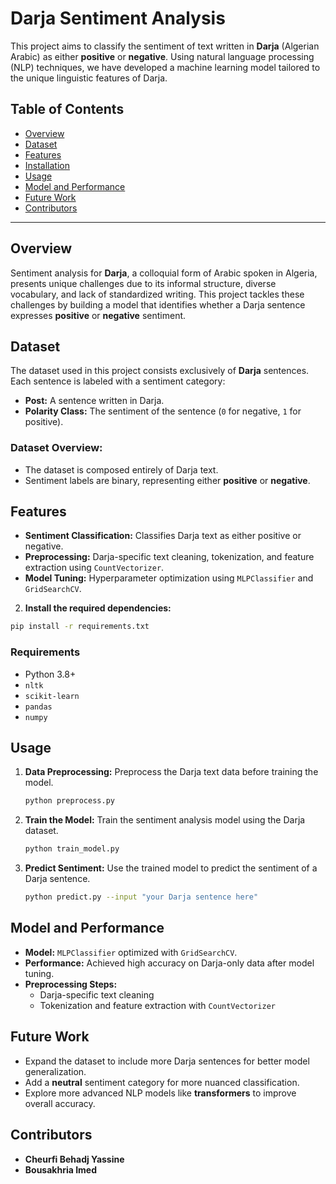 # Darja Sentiment Analysis

This project aims to classify the sentiment of text written in **Darja** (Algerian Arabic) as either **positive** or **negative**. Using natural language processing (NLP) techniques, we have developed a machine learning model tailored to the unique linguistic features of Darja.

## Table of Contents

- [Overview](#overview)
- [Dataset](#dataset)
- [Features](#features)
- [Installation](#installation)
- [Usage](#usage)
- [Model and Performance](#model-and-performance)
- [Future Work](#future-work)
- [Contributors](#contributors)

---

## Overview

Sentiment analysis for **Darja**, a colloquial form of Arabic spoken in Algeria, presents unique challenges due to its informal structure, diverse vocabulary, and lack of standardized writing. This project tackles these challenges by building a model that identifies whether a Darja sentence expresses **positive** or **negative** sentiment.

## Dataset

The dataset used in this project consists exclusively of **Darja** sentences. Each sentence is labeled with a sentiment category:
- **Post:** A sentence written in Darja.
- **Polarity Class:** The sentiment of the sentence (`0` for negative, `1` for positive).

### Dataset Overview:
- The dataset is composed entirely of Darja text.
- Sentiment labels are binary, representing either **positive** or **negative**.

## Features

- **Sentiment Classification:** Classifies Darja text as either positive or negative.
- **Preprocessing:** Darja-specific text cleaning, tokenization, and feature extraction using `CountVectorizer`.
- **Model Tuning:** Hyperparameter optimization using `MLPClassifier` and `GridSearchCV`.



2. **Install the required dependencies:**

```bash
pip install -r requirements.txt
```

### Requirements
- Python 3.8+
- `nltk`
- `scikit-learn`
- `pandas`
- `numpy`

## Usage

1. **Data Preprocessing:**
   Preprocess the Darja text data before training the model.

   ```bash
   python preprocess.py
   ```

2. **Train the Model:**
   Train the sentiment analysis model using the Darja dataset.

   ```bash
   python train_model.py
   ```

3. **Predict Sentiment:**
   Use the trained model to predict the sentiment of a Darja sentence.

   ```bash
   python predict.py --input "your Darja sentence here"
   ```

## Model and Performance

- **Model:** `MLPClassifier` optimized with `GridSearchCV`.
- **Performance:** Achieved high accuracy on Darja-only data after model tuning.
- **Preprocessing Steps:**
  - Darja-specific text cleaning
  - Tokenization and feature extraction with `CountVectorizer`

## Future Work

- Expand the dataset to include more Darja sentences for better model generalization.
- Add a **neutral** sentiment category for more nuanced classification.
- Explore more advanced NLP models like **transformers** to improve overall accuracy.

## Contributors

- **Cheurfi Behadj Yassine**
- **Bousakhria Imed**

